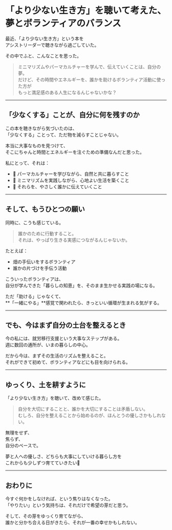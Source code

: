 # 「より少ない生き方」を聴いて考えた、夢とボランティアのバランス

最近、「より少ない生き方」という本を  
アシストリーダーで聴きながら過ごしていた。

その中でふと、こんなことを思った。

> ミニマリズムやパーマカルチャーを学んで、伝えていくことは、自分の夢。  
> だけど、その時間やエネルギーを、誰かを助けるボランティア活動に使った方が  
> もっと満足感のある人生になるんじゃないかな？

---

## 「少なくする」ことが、自分に何を残すのか

この本を聴きながら気づいたのは、  
「少なくする」ことって、ただ物を減らすことじゃない。

本当に大事なものを見つけて、  
そこにちゃんと時間とエネルギーを注ぐための準備なんだと思った。

私にとって、それは：

- 🌱 パーマカルチャーを学びながら、自然と共に暮らすこと  
- 🧘 ミニマリズムを実践しながら、心地よい生活を築くこと  
- 🫶 それらを、やさしく誰かに伝えていくこと

---

## そして、もうひとつの願い

同時に、こうも感じている。

> 誰かのために行動すること。  
> それは、やっぱり生きる実感につながるんじゃないか。

たとえば：

- 畑の手伝いをするボランティア
- 誰かの片づけを手伝う活動

こういったボランティアは、  
自分が学んできた「暮らしの知恵」を、そのまま生かせる実践の場になる。

ただ「助ける」じゃなくて、  
**「一緒にやる」**感覚で関われたら、きっといい循環が生まれる気がする。

---

## でも、今はまず自分の土台を整えるとき

今の私には、就労移行支援という大事なステップがある。  
週に数回の通所が、いまの暮らしの中心。

だから今は、まずその生活のリズムを整えること。  
それができて初めて、ボランティアなどにも目を向けられる。

---

## ゆっくり、土を耕すように

「より少ない生き方」を聴いて、改めて感じた。

> 自分を大切にすることと、誰かを大切にすることは矛盾しない。  
> むしろ、自分を整えることから始めるのが、ほんとうの優しさかもしれない。

無理をせず、  
焦らず、  
自分のペースで。

夢と人への優しさ、どちらも大事にしていける暮らし方を  
これからも少しずつ育てていきたい🌿

---

## おわりに

今すぐ何かをしなければ、という焦りはなくなった。  
「やりたい」という気持ちは、それだけで希望の芽だと思う。

そして、その芽をゆっくり育てながら、  
誰かと分かち合える日がきたら、それが一番の幸せかもしれない。
